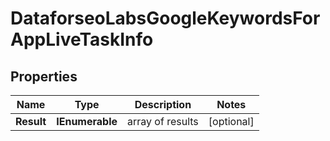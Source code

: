 # DataforseoLabsGoogleKeywordsForAppLiveTaskInfo


## Properties

| Name | Type | Description | Notes |
|------------ | ------------- | ------------- | -------------|
**Result** | **IEnumerable<DataforseoLabsGoogleKeywordsForAppLiveResultInfo>** | array of results |[optional]|